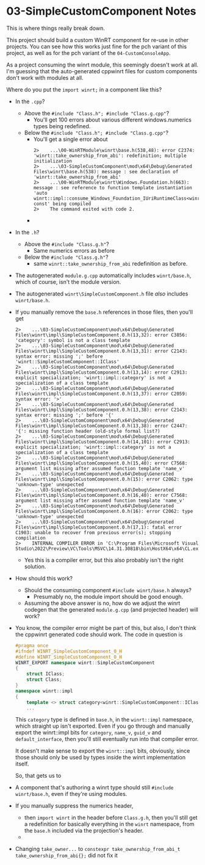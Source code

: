 # 03-SimpleCustomComponent Notes

This is where things really break down.

This project should build a custom WinRT component for re-use in other projects. You can see how this works just fine for the pch variant of this project, as well as for the pch variant of the `04-CustomConsoleApp`.

As a project consuming the winrt module, this seemingly doesn't work at all. I'm guessing that the auto-generated cppwinrt files for custom components don't work with modules at all.


Where do you put the `import winrt;` in a component like this?
* In the `.cpp`?
  - Above the `#include "Class.h"; #include "Class.g.cpp"`?
    - You'll get 100 errors about various different windows.numerics types being redefined.
  - Below the `#include "Class.h"; #include "Class.g.cpp"`?
    - You'll get a single error about
      ```
      2>    ...\00-WinRTModule\winrt\base.h(538,48): error C2374: 'winrt::take_ownership_from_abi': redefinition; multiple initialization
      2>    ...\03-SimpleCustomComponent\mod\x64\Debug\Generated Files\winrt\base.h(538): message : see declaration of 'winrt::take_ownership_from_abi'
      2>    ...\00-WinRTModule\winrt\Windows.Foundation.h(663): message : see reference to function template instantiation 'auto winrt::impl::consume_Windows_Foundation_IUriRuntimeClass<winrt::Windows::Foundation::IUriRuntimeClass>::Domain(void) const' being compiled
      2>    The command exited with code 2.
      ```
    -
* In the `.h`?
  - Above the `#include "Class.g.h"`?
    - Same numerics errors as before
  - Below the `#include "Class.g.h"`?
    - same `winrt::take_ownership_from_abi` redefinition as before.
* The autogenerated `module.g.cpp` automatically includes `winrt/base.h`, which of course, isn't the module version.
* The autogenerated `winrt\SimpleCustomComponent.h` file _also_ includes `winrt/base.h`.
* If you manually remove the `base.h` references in those files, then you'll get
  ```
  2>    ...\03-SimpleCustomComponent\mod\x64\Debug\Generated Files\winrt\impl\SimpleCustomComponent.0.h(13,32): error C3856: 'category': symbol is not a class template
  2>    ...\03-SimpleCustomComponent\mod\x64\Debug\Generated Files\winrt\impl\SimpleCustomComponent.0.h(13,31): error C2143: syntax error: missing ';' before 'winrt::SimpleCustomComponent::IClass'
  2>    ...\03-SimpleCustomComponent\mod\x64\Debug\Generated Files\winrt\impl\SimpleCustomComponent.0.h(13,14): error C2913: explicit specialization; 'winrt::impl::category' is not a specialization of a class template
  2>    ...\03-SimpleCustomComponent\mod\x64\Debug\Generated Files\winrt\impl\SimpleCustomComponent.0.h(13,37): error C2059: syntax error: '>'
  2>    ...\03-SimpleCustomComponent\mod\x64\Debug\Generated Files\winrt\impl\SimpleCustomComponent.0.h(13,38): error C2143: syntax error: missing ';' before '{'
  2>    ...\03-SimpleCustomComponent\mod\x64\Debug\Generated Files\winrt\impl\SimpleCustomComponent.0.h(13,38): error C2447: '{': missing function header (old-style formal list?)
  2>    ...\03-SimpleCustomComponent\mod\x64\Debug\Generated Files\winrt\impl\SimpleCustomComponent.0.h(14,101): error C2913: explicit specialization; 'winrt::impl::category' is not a specialization of a class template
  2>    ...\03-SimpleCustomComponent\mod\x64\Debug\Generated Files\winrt\impl\SimpleCustomComponent.0.h(15,40): error C7568: argument list missing after assumed function template 'name_v'
  2>    ...\03-SimpleCustomComponent\mod\x64\Debug\Generated Files\winrt\impl\SimpleCustomComponent.0.h(15): error C2062: type 'unknown-type' unexpected
  2>    ...\03-SimpleCustomComponent\mod\x64\Debug\Generated Files\winrt\impl\SimpleCustomComponent.0.h(16,40): error C7568: argument list missing after assumed function template 'name_v'
  2>    ...\03-SimpleCustomComponent\mod\x64\Debug\Generated Files\winrt\impl\SimpleCustomComponent.0.h(16): error C2062: type 'unknown-type' unexpected
  2>    ...\03-SimpleCustomComponent\mod\x64\Debug\Generated Files\winrt\impl\SimpleCustomComponent.0.h(17,1): fatal error C1903: unable to recover from previous error(s); stopping compilation
  2>    INTERNAL COMPILER ERROR in 'C:\Program Files\Microsoft Visual Studio\2022\Preview\VC\Tools\MSVC\14.31.30818\bin\HostX64\x64\CL.exe'
  ```
  - Yes this is a compiler error, but this also probably isn't the right solution.


* How should this work?
  - Should the consuming component `#include winrt/base.h` always?
    - Presumably no, the module import should be good enough.
  - Assuming the above answer is no, how do we adjust the winrt codegen that the generated `module.g.cpp` (and projected header) will work?


* You know, the compiler error might be part of this, but also, I don't think the cppwinrt generated code should work. The code in question is

  ```c++
  #pragma once
  #ifndef WINRT_SimpleCustomComponent_0_H
  #define WINRT_SimpleCustomComponent_0_H
  WINRT_EXPORT namespace winrt::SimpleCustomComponent
  {
      struct IClass;
      struct Class;
  }
  namespace winrt::impl
  {
      template <> struct category<winrt::SimpleCustomComponent::IClass>{ using type = interface_category; };
      ...
  ```
  This `category` type is defined in `base.h`, in the `winrt::impl` namespace, which straight up isn't exported. Even if you go through and manually export the winrt::impl bits for `category`, `name_v`, `guid_v` and `default_interface`, then you'll still eventually run into that compiler error.

  It doesn't make sense to export the `winrt::impl` bits, obviously, since those should only be used by types inside the winrt implementation itself.

  So, that gets us to
* A component that's authoring a winrt type should still `#include winrt/base.h`, even if they're using modules.
* If you manually suppress the numerics header,
  - then `import winrt` in the header before `Class.g.h`, then you'll still get a redefinition for basically everything in the `winrt` namespace, from the `base.h` included via the projection's header.
  -
* Changing `take_owner...` to
  `constexpr take_ownership_from_abi_t take_ownership_from_abi{};`
  did not fix it
